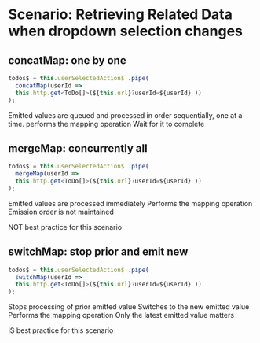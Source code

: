# Scenario: Retrieving Related Data when dropdown selection changes

## concatMap: one by one
```ts
todos$ = this.userSelectedAction$ .pipe(
  concatMap(userId =>
  this.http.get<ToDo[]>(${this.url}?userId=${userId} ))
);
```
Emitted values are queued and processed in order sequentially, one at a time.
performs the mapping operation
Wait for it to complete


## mergeMap: concurrently all
```ts
todos$ = this.userSelectedAction$ .pipe(
  mergeMap(userId =>
  this.http.get<ToDo[]>(${this.url}?userId=${userId} ))
);
```

Emitted values are processed immediately
Performs the mapping operation
Emission order is not maintained

NOT best practice for this scenario

## switchMap: stop prior and emit new
```ts
todos$ = this.userSelectedAction$ .pipe(
  switchMap(userId =>
  this.http.get<ToDo[]>(${this.url}?userId=${userId} ))
);
```
Stops processing of prior emitted value
Switches to the new emitted value
Performs the mapping operation
Only the latest emitted value matters

IS best practice for this scenario 
